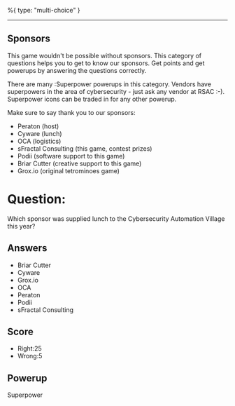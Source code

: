 %{
 type: "multi-choice"
}

---
## Sponsors
This game wouldn't be possible without sponsors.
This category of questions
helps you to get to know our sponsors.
Get points and get powerups
by answering the questions correctly.

There are many :Superpower powerups
in this category.
Vendors have superpowers
in the area of cybersecurity -
just ask any vendor at RSAC :-).
Superpower icons
can be traded in for any other powerup.

Make sure to say thank you to our sponsors:
- Peraton (host)
- Cyware (lunch)
- OCA (logistics)
- sFractal Consulting (this game, contest prizes)
- Podii (software support to this game)
- Briar Cutter (creative support to this game)
- Grox.io (original tetrominoes game)

# Question:
Which sponsor was supplied lunch to the Cybersecurity Automation Village this year?

## Answers
- Briar Cutter
- Cyware
- Grox.io
- OCA
- Peraton
- Podii
- sFractal Consulting

## Score
- Right:25
- Wrong:5

## Powerup
Superpower
